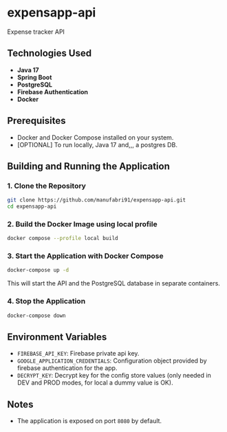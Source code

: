 # expensapp-api

Expense tracker API

## Technologies Used

- **Java 17**
- **Spring Boot**
- **PostgreSQL**
- **Firebase Authentication**
- **Docker**

## Prerequisites

- Docker and Docker Compose installed on your system.
- [OPTIONAL] To run locally, Java 17 and,,, a postgres DB.

## Building and Running the Application

### 1. Clone the Repository

```bash
git clone https://github.com/manufabri91/expensapp-api.git
cd expensapp-api
```

### 2. Build the Docker Image using local profile

```bash
docker compose --profile local build
```

### 3. Start the Application with Docker Compose

```bash
docker-compose up -d
```

This will start the API and the PostgreSQL database in separate containers.

### 4. Stop the Application

```bash
docker-compose down
```

## Environment Variables

- `FIREBASE_API_KEY`: Firebase private api key.
- `GOOGLE_APPLICATION_CREDENTIALS`: Configuration object provided by firebase authentication for the app.
- `DECRYPT_KEY`: Decrypt key for the config store values (only needed in DEV and PROD modes, for local a dummy value is OK).

## Notes

- The application is exposed on port `8080` by default.
